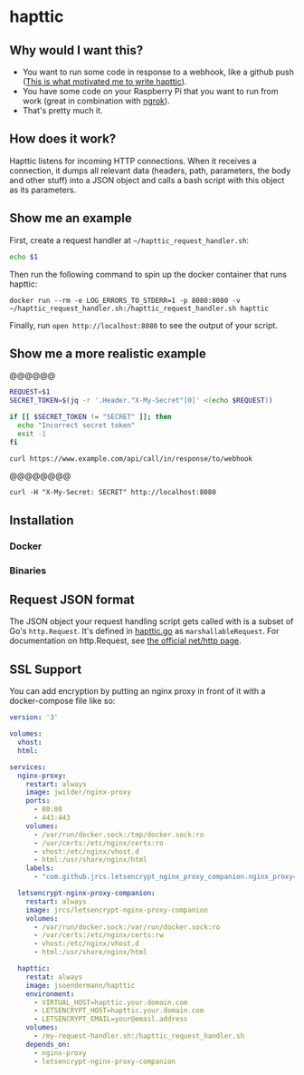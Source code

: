 # hapttic

## Why would I want this?

- You want to run some code in response to a webhook, like a github push ([This is what motivated me to write hapttic](/jsoendermann/pfeife)).
- You have some code on your Raspberry Pi that you want to run from work (great in combination with [ngrok](https://ngrok.com/)).
- That's pretty much it.

## How does it work?

Hapttic listens for incoming HTTP connections. When it receives a connection, it dumps all relevant data (headers, path, parameters, the body and other stuff) into a JSON object and calls a bash script with this object as its parameters.

## Show me an example

First, create a request handler at `~/hapttic_request_handler.sh`:

```bash
echo $1
```

Then run the following command to spin up the docker container that runs hapttic:

`docker run --rm -e LOG_ERRORS_TO_STDERR=1 -p 8080:8080 -v ~/hapttic_request_handler.sh:/hapttic_request_handler.sh hapttic`

Finally, run `open http://localhost:8080` to see the output of your script.

## Show me a more realistic example

@@@@@@

```bash
REQUEST=$1
SECRET_TOKEN=$(jq -r '.Header."X-My-Secret"[0]' <(echo $REQUEST))

if [[ $SECRET_TOKEN != "SECRET" ]]; then
  echo "Incorrect secret token"
  exit -1
fi

curl https://www.example.com/api/call/in/response/to/webhook
```

@@@@@@@@

`curl -H "X-My-Secret: SECRET" http://localhost:8080`

## Installation

### Docker



### Binaries

## Request JSON format

The JSON object your request handling script gets called with is a subset of Go's `http.Request`. It's defined in [hapttic.go](https://github.com/jsoendermann/hapttic/blob/master/hapttic.go) as `marshallableRequest`. For documentation on http.Request, see [the official net/http page](https://golang.org/pkg/net/http/#Request).

## SSL Support

You can add encryption by putting an nginx proxy in front of it with a docker-compose file like so:

```yaml
version: '3'

volumes:
  vhost:
  html:

services:
  nginx-proxy:
    restart: always
    image: jwilder/nginx-proxy
    ports:
      - 80:80
      - 443:443
    volumes:
      - /var/run/docker.sock:/tmp/docker.sock:ro
      - /var/certs:/etc/nginx/certs:ro
      - vhost:/etc/nginx/vhost.d
      - html:/usr/share/nginx/html
    labels:
      - "com.github.jrcs.letsencrypt_nginx_proxy_companion.nginx_proxy=true"

  letsencrypt-nginx-proxy-companion:
    restart: always
    image: jrcs/letsencrypt-nginx-proxy-companion
    volumes:
      - /var/run/docker.sock:/var/run/docker.sock:ro
      - /var/certs:/etc/nginx/certs:rw
      - vhost:/etc/nginx/vhost.d
      - html:/usr/share/nginx/html

  hapttic:
    restat: always
    image: jsoendermann/hapttic
    environment:
      - VIRTUAL_HOST=hapttic.your.domain.com                                        # Replace this
      - LETSENCRYPT_HOST=hapttic.your.domain.com                                    # Replace this
      - LETSENCRYPT_EMAIL=your@email.address                                        # Replace this
    volumes:
      - /my-request-handler.sh:/hapttic_request_handler.sh                          # Replace this
    depends_on:
      - nginx-proxy
      - letsencrypt-nginx-proxy-companion
```
